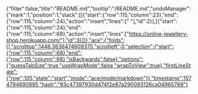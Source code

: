 {"filter":false,"title":"README.md","tooltip":"/README.md","undoManager":{"mark":1,"position":1,"stack":[[{"start":{"row":115,"column":23},"end":{"row":115,"column":24},"action":"insert","lines":[" "],"id":2}],[{"start":{"row":115,"column":24},"end":{"row":115,"column":68},"action":"insert","lines":["https://online-jewellery-shop.herokuapp.com/"],"id":3}]]},"ace":{"folds":[],"scrolltop":1446.3636474609375,"scrollleft":0,"selection":{"start":{"row":115,"column":68},"end":{"row":115,"column":68},"isBackwards":false},"options":{"guessTabSize":true,"useWrapMode":false,"wrapToView":true},"firstLineState":{"row":105,"state":"start","mode":"ace/mode/markdown"}},"timestamp":1574794690895,"hash":"93c47397930d474f2e87a290093126ca04965769"}